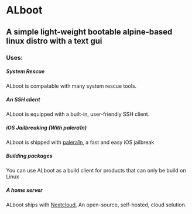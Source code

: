 # ALboot
## A simple light-weight bootable alpine-based linux distro with a text gui 

### Uses:
##### System Rescue
ALboot is compatable with many system rescue tools.
##### An SSH client
ALboot is equipped with a built-in, user-friendly SSH client.
##### iOS Jailbreaking (With palera1n)
ALboot is shipped with [palera1n](https://palera.in/), a fast and easy iOS jailbreak
##### Building packages
You can use ALboot as a build client for products that can only be build on Linux
##### A home server
ALboot ships with [Nextcloud](https://nextcloud.com/), An open-source, self-hosted, cloud solution. 




